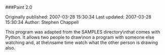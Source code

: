 ###Paint 2.0

Originally published: 2007-03-28 15:30:34
Last updated: 2007-03-28 15:30:34
Author: Stephen Chappell

This program was adapted from the SAMPLES directory\nthat comes with Python. It allows two people to draw\non a program with someone else watching and, at the\nsame time watch what the other person is drawing also.
